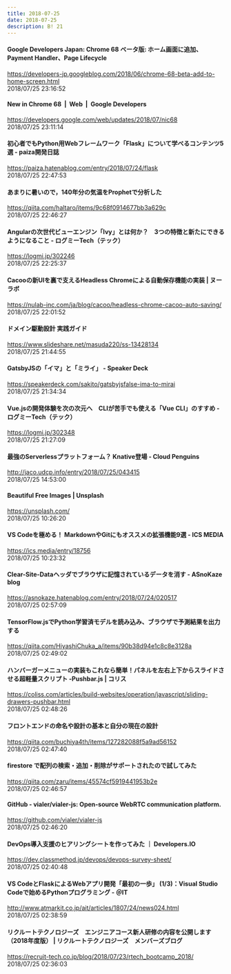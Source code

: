 ```yaml
---
title: 2018-07-25
date: 2018-07-25
description: B! 21
---
```


#### Google Developers Japan: Chrome 68 ベータ版: ホーム画面に追加、Payment Handler、Page Lifecycle
https://developers-jp.googleblog.com/2018/06/chrome-68-beta-add-to-home-screen.html<br>
2018/07/25 23:16:52<br>


#### New in Chrome 68  |  Web       |  Google Developers
https://developers.google.com/web/updates/2018/07/nic68<br>
2018/07/25 23:11:14<br>


#### 初心者でもPython用Webフレームワーク「Flask」について学べるコンテンツ5選 - paiza開発日誌
https://paiza.hatenablog.com/entry/2018/07/24/flask<br>
2018/07/25 22:47:53<br>


#### あまりに暑いので，140年分の気温をProphetで分析した
https://qiita.com/haltaro/items/9c68f0914677bb3a629c<br>
2018/07/25 22:46:27<br>


#### Angularの次世代ビューエンジン「Ivy」とは何か？　3つの特徴と新たにできるようになること - ログミーTech（テック）
https://logmi.jp/302246<br>
2018/07/25 22:25:37<br>


#### Cacooの新UIを裏で支えるHeadless Chromeによる自動保存機能の実装 | ヌーラボ
https://nulab-inc.com/ja/blog/cacoo/headless-chrome-cacoo-auto-saving/<br>
2018/07/25 22:01:52<br>


#### ドメイン駆動設計 実践ガイド
https://www.slideshare.net/masuda220/ss-13428134<br>
2018/07/25 21:44:55<br>


#### GatsbyJSの「イマ」と「ミライ」 - Speaker Deck
https://speakerdeck.com/sakito/gatsbyjsfalse-ima-to-mirai<br>
2018/07/25 21:34:34<br>


#### Vue.jsの開発体験を次の次元へ　CLIが苦手でも使える「Vue CLI」のすすめ - ログミーTech（テック）
https://logmi.jp/302348<br>
2018/07/25 21:27:09<br>


#### 最強のServerlessプラットフォーム？ Knative登場 - Cloud Penguins
http://jaco.udcp.info/entry/2018/07/25/043415<br>
2018/07/25 14:53:00<br>


#### Beautiful Free Images | Unsplash
https://unsplash.com/<br>
2018/07/25 10:26:20<br>


#### VS Codeを極める！ MarkdownやGitにもオススメの拡張機能9選 - ICS MEDIA
https://ics.media/entry/18756<br>
2018/07/25 10:23:32<br>


#### Clear-Site-Dataヘッダでブラウザに記憶されているデータを消す - ASnoKaze blog
https://asnokaze.hatenablog.com/entry/2018/07/24/020517<br>
2018/07/25 02:57:09<br>


#### TensorFlow.jsでPython学習済モデルを読み込み、ブラウザで予測結果を出力する
https://qiita.com/HiyashiChuka_a/items/90b38d94e1c8c8e3128a<br>
2018/07/25 02:49:02<br>


####   ハンバーガーメニューの実装もこれなら簡単！パネルを左右上下からスライドさせる超軽量スクリプト -Pushbar.js | コリス
https://coliss.com/articles/build-websites/operation/javascript/sliding-drawers-pushbar.html<br>
2018/07/25 02:48:26<br>


#### フロントエンドの命名や設計の基本と自分の現在の設計
https://qiita.com/buchiya4th/items/127282088f5a9ad56152<br>
2018/07/25 02:47:40<br>


#### firestore で配列の検索・追加・削除がサポートされたので試してみた
https://qiita.com/zaru/items/45574cf5919441953b2e<br>
2018/07/25 02:46:57<br>


#### GitHub - vialer/vialer-js: Open-source WebRTC communication platform.
https://github.com/vialer/vialer-js<br>
2018/07/25 02:46:20<br>


#### DevOps導入支援のヒアリングシートを作ってみた ｜ Developers.IO
https://dev.classmethod.jp/devops/devops-survey-sheet/<br>
2018/07/25 02:40:48<br>


####  VS CodeとFlaskによるWebアプリ開発「最初の一歩」 (1/3)：Visual Studio Codeで始めるPythonプログラミング - ＠IT
http://www.atmarkit.co.jp/ait/articles/1807/24/news024.html<br>
2018/07/25 02:38:59<br>


#### リクルートテクノロジーズ　エンジニアコース新人研修の内容を公開します（2018年度版） | リクルートテクノロジーズ　メンバーズブログ
https://recruit-tech.co.jp/blog/2018/07/23/rtech_bootcamp_2018/<br>
2018/07/25 02:36:03<br>


